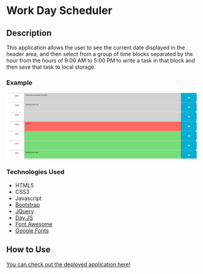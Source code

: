 # Work Day Scheduler

## Description

This application allows the user to see the current date displayed in the header area, and then select from a group of time blocks separated by the hour from the hours of 9:00 AM to 5:00 PM to write a task in that block and then save that task to local storage.

### Example

![Example Screenshot](./Assets/Screenshot%202023-04-08%20205730.png)

### Technologies Used

- HTML5
- CSS3
- Javascript
- [Bootstrap](https://getbootstrap.com/)
- [JQuery](https://jquery.com/)
- [Day.JS](https://day.js.org/)
- [Font Awesome](https://fontawesome.com/)
- [Google Fonts](https://fonts.google.com/)

## How to Use

[You can check out the deployed application here!](https://chris-messa.github.io/Work-Day-Planner/)
